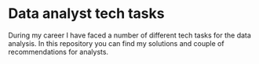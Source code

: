 # Data analyst tech tasks
During my career I have faced a number of different tech tasks for the data analysis. In this repository you can find my solutions and couple of recommendations for analysts. 

